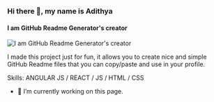 ### Hi there 👋, my name is Adithya
#### I am GitHub Readme Generator's creator
![I am GitHub Readme Generator's creator](https://arturssmirnovs.github.io/github-profile-readme-generator/images/banner.png)

I made this project just for fun, it allows you to create nice and simple GitHub Readme files that you can copy/paste and use in your profile.

Skills: ANGULAR JS / REACT / JS / HTML / CSS

- 🔭 I’m currently working on this page. 




